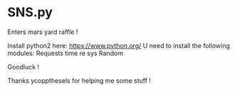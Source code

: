 # SNS.py
Enters mars yard raffle !

Install python2  here: https://www.python.org/
U need to install the following modules:
Requests
time
re
sys
Random

Goodluck !

Thanks ycoppthesels  for helping me some stuff !  

